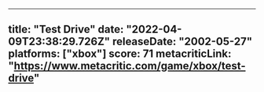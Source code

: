 
---
title: "Test Drive"
date: "2022-04-09T23:38:29.726Z"
releaseDate: "2002-05-27"
platforms: ["xbox"]
score: 71
metacriticLink: "https://www.metacritic.com/game/xbox/test-drive"
---
